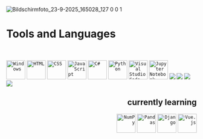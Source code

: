 ![Bildschirmfoto_23-9-2025_165028_127 0 0 1](https://github.com/user-attachments/assets/f855511c-771a-4712-acc2-d15d97e1a6b5)

<div
<b><h1>Tools and Languages</h1></b><br><br>
	<code><img width="50" src="https://raw.githubusercontent.com/marwin1991/profile-technology-icons/refs/heads/main/icons/windows.png" alt="Windows" title="Windows"/></code>
	<code><img width="50" src="https://raw.githubusercontent.com/marwin1991/profile-technology-icons/refs/heads/main/icons/html.png" alt="HTML" title="HTML"/></code>
	<code><img width="50" src="https://raw.githubusercontent.com/marwin1991/profile-technology-icons/refs/heads/main/icons/css.png" alt="CSS" title="CSS"/></code>
	<code><img width="50" src="https://raw.githubusercontent.com/marwin1991/profile-technology-icons/refs/heads/main/icons/javascript.png" alt="JavaScript" title="JavaScript"/></code>
	<code><img width="50" src="https://raw.githubusercontent.com/marwin1991/profile-technology-icons/refs/heads/main/icons/c%23.png" alt="C#" title="C#"/></code>
	<code><img width="50" src="https://raw.githubusercontent.com/marwin1991/profile-technology-icons/refs/heads/main/icons/python.png" alt="Python" title="Python"/></code>
	<code><img width="50" src="https://raw.githubusercontent.com/marwin1991/profile-technology-icons/refs/heads/main/icons/visual_studio_code.png" alt="Visual Studio Code" title="Visual Studio Code"/></code>
	<code><img width="50" src="https://raw.githubusercontent.com/marwin1991/profile-technology-icons/refs/heads/main/icons/jupyter_notebook.png" alt="Jupyter Notebook" title="Jupyter Notebook"/></code>
		<img src="https://img.shields.io/badge/Visual_Studio-5C2D91?style=for-the-badge&logo=visual%20studio&logoColor=white">
		<img src="https://img.shields.io/badge/ChatGPT-74aa9c?style=for-the-badge&logo=openai&logoColor=white"/>
	<img src="https://img.shields.io/badge/affinity%20desginer-%231B72BE.svg?style=for-the-badge&logo=affinity-designer&logoColor=white"/>
	<img src="https://img.shields.io/badge/affinity%20photo-%237E4DD2.svg?style=for-the-badge&logo=affinity-photo&logoColor=white">
</div>
<div align="right">
<b><h2>currently learning</h2></b>
	<code><img width="50" src="https://raw.githubusercontent.com/marwin1991/profile-technology-icons/refs/heads/main/icons/numpy.png" alt="NumPy" title="NumPy"/></code>
		<code><img width="50" src="https://raw.githubusercontent.com/marwin1991/profile-technology-icons/refs/heads/main/icons/pandas.png" alt="Pandas" title="Pandas"/></code>
	<code><img width="50" src="https://raw.githubusercontent.com/marwin1991/profile-technology-icons/refs/heads/main/icons/django.png" alt="Django" title="Django"/></code>
	<code><img width="50" src="https://raw.githubusercontent.com/marwin1991/profile-technology-icons/refs/heads/main/icons/vue_js.png" alt="Vue.js" title="Vue.js"/></code>
</div>

